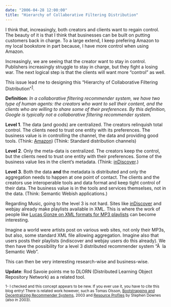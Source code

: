 ```yaml
---
date: "2006-04-28 12:00:00"
title: "Hierarchy of Collaborative Filtering Distribution"
---
```




I think that, increasingly, both creators and clients want to regain control. The beauty of it is that I think that businesses can be built on putting customers back in charge. To a large extend, I keep prefering Amazon to my local bookstore in part because, I have more control when using Amazon.

 Increasingly, we are seeing that the creator want to stay in control. Publishers increasingly struggle to stay in charge, but they fight a losing war. The next logical step is that the clients will want more &ldquo;control&rdquo; as well.

This issue lead me to designing this &ldquo;Hierarchy of Collaborative Filtering Distribution&rdquo;<sup>[1](#rec1)</sup>. 

__Definition__: <em>In a collaborative filtering recommender system, we have two type of human agents: the creators who want to sell their content, and the clients who are willing to share some of their preferences. By this definition, Google is typically not a collaborative filtering recommender system.</em>

__Level 1__. The data (and goods) are centralized. The creators relinquish total control. The clients need to trust one entity with its preferences. The business value is in controlling the channel, the data and providing good tools. (Think: [Amazon](https://www.amazon.com)) (Think: Standard distribution channels)

__Level 2__. Only the meta-data is centralized. The creators keep the control, but the clients need to trust one entity with their preferences. Some of the business value lies in the client&rsquo;s metadata. (Think: [inDiscover](http://www.indiscover.net).)

__Level 3__. Both the data __and__ the metadata is distributed and only the aggregation needs to happen at one point of contact. The clients and the creators use interoperable tools and data format and keep tight control of their data. The business value is in the tools and services themselses, not in the data. (Think: Semantic Webish applications.)

Regarding Music, going to the level 3 is not hard. Sites like [inDiscover](http://www.indiscover.net) and webjay already make playlists available in XML. This is where the work of people like [Lucas Gonze on XML formats for MP3 playlists](http://gonze.com/playlists/playlist-format-survey.html) can become interesting. 

Imagine a world were artists post on various web sites, not only their MP3s, but also, some standard XML file allowing aggregation. Imagine also that users posts their playlists (indiscover and webjay users do this already). We then have the possibility for a level 3 distributed recommender system &ldquo;Ã  la Semantic Web&rdquo;.

This can then be very interesting research-wise and business-wise.

__Update__: Rod Savoie points me to DLORN (Distributed Learning Object Repository Network) as a related tool.

<small>1- <a name="rec1"></a> I checked and this concept appears to be new. If you ever use it, you have to cite this blog entry! There is related work however, such as Tomas Olsson, [Bootstrapping and Decentralizing Recommender Systems](http://www.it.uu.se/research/publications/lic/2003-006/2003-006.pdf), 2003 and [Resource Profiles](http://www.downes.ca/files/resource_profiles.htm) by Stephen Downes (also in 2003). </small>

